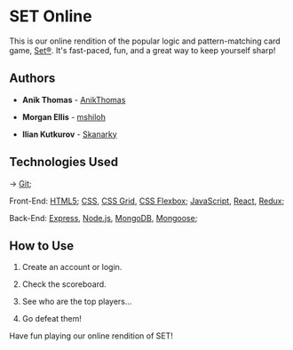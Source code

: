# SET Online
This is our online rendition of the popular logic and pattern-matching card game, [Set®](https://www.setgame.com/set). It's fast-paced, fun, and a great way to keep yourself sharp!

## Authors

* **Anik Thomas**  - [AnikThomas](https://github.com/AnikThomas)

* **Morgan Ellis** - [mshiloh](https://github.com/mshiloh)

* **Ilian Kutkurov**  - [Skanarky](https://github.com/Skanarky)


## Technologies Used

-> [Git](https://git-scm.com/doc);

Front-End: [HTML5](https://www.w3.org/html/); [CSS](https://www.w3.org/Style/CSS/), [CSS Grid](https://www.w3.org/TR/css-grid/), [CSS Flexbox](https://www.w3.org/TR/css-flexbox/); [JavaScript](https://www.javascript.com/), [React](https://reactjs.org/), [Redux](https://redux.js.org/);

Back-End: [Express](https://expressjs.com/), [Node.js](https://nodejs.org/en/), [MongoDB](https://www.mongodb.com/), [Mongoose](http://mongoosejs.com/);


## How to Use

1) Create an account or login.

2) Check the scoreboard. 

3) See who are the top players... 

4) Go defeat them!

Have fun playing our online rendition of SET!
